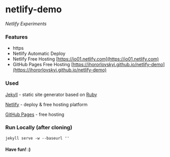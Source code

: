 # netlify-demo

_Netlify Experiments_

### Features

* https
* Netlify Automatic Deploy
* Netlify Free Hosting [https://io01.netlify.com](https://io01.netlify.com)
* GitHub Pages Free Hosting [https://ihororlovskyi.github.io/netlify-demo](https://ihororlovskyi.github.io/netlify-demo)

### Used

[Jekyll](https://jekyllrb.com) - static site generator based on [Ruby](https://www.ruby-lang.org)

[Netlify](https://www.netlify.com) - deploy & free hosting platform

[GitHub Pages](https://pages.github.com) - free hosting

### Run Locally (after cloning)

    jekyll serve -w --baseurl ''

#### Have fun! :)
